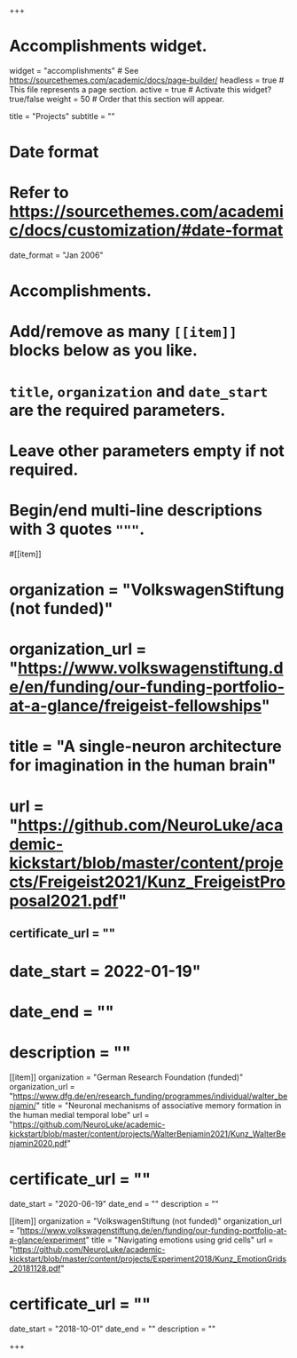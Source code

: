 +++
# Accomplishments widget.
widget = "accomplishments"  # See https://sourcethemes.com/academic/docs/page-builder/
headless = true  # This file represents a page section.
active = true  # Activate this widget? true/false
weight = 50  # Order that this section will appear.

title = "Projects"
subtitle = ""

# Date format
#   Refer to https://sourcethemes.com/academic/docs/customization/#date-format
date_format = "Jan 2006"

# Accomplishments.
#   Add/remove as many `[[item]]` blocks below as you like.
#   `title`, `organization` and `date_start` are the required parameters.
#   Leave other parameters empty if not required.
#   Begin/end multi-line descriptions with 3 quotes `"""`.


#[[item]]
#  organization = "VolkswagenStiftung (not funded)"
#  organization_url = "https://www.volkswagenstiftung.de/en/funding/our-funding-portfolio-at-a-glance/freigeist-fellowships"
#  title = "A single-neuron architecture for imagination in the human brain"
#  url = "https://github.com/NeuroLuke/academic-kickstart/blob/master/content/projects/Freigeist2021/Kunz_FreigeistProposal2021.pdf"
## certificate_url = ""
#  date_start = 2022-01-19"
#  date_end = ""
#  description = ""

[[item]]
  organization = "German Research Foundation (funded)"
  organization_url = "https://www.dfg.de/en/research_funding/programmes/individual/walter_benjamin/"
  title = "Neuronal mechanisms of associative memory formation in the human medial temporal lobe"
  url = "https://github.com/NeuroLuke/academic-kickstart/blob/master/content/projects/WalterBenjamin2021/Kunz_WalterBenjamin2020.pdf"
# certificate_url = ""
  date_start = "2020-06-19"
  date_end = ""
  description = ""

[[item]]
  organization = "VolkswagenStiftung (not funded)"
  organization_url = "https://www.volkswagenstiftung.de/en/funding/our-funding-portfolio-at-a-glance/experiment"
  title = "Navigating emotions using grid cells"
  url = "https://github.com/NeuroLuke/academic-kickstart/blob/master/content/projects/Experiment2018/Kunz_EmotionGrids_20181128.pdf"
# certificate_url = ""
  date_start = "2018-10-01"
  date_end = ""
  description = ""

+++
